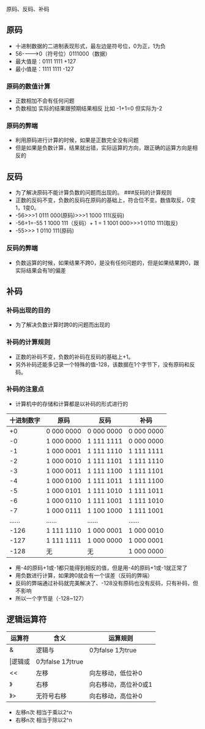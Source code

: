  原码、反码、补码
## 原码
+ 十进制数据的二进制表现形式，最左边是符号位，0为正，1为负
+ 56---->0（符号位）0111000（数据）
+ 最大值是：0111 1111    +127
+ 最小值是：1111 1111    -127

### 原码的数值计算
+ 正数相加不会有任何问题
+ 负数相加 实际的结果跟预期结果相反 比如 -1+1=0  但实际为-2

### 原码的弊端
+ 利用原码进行计算的时候，如果是正数完全没有问题
+ 但是如果是负数计算，结果就出错，实际运算的方向，跟正确的运算方向是相反的

## 反码
+ 为了解决原码不能计算负数的问题而出现的。
###反码的计算规则
+ 正数的反码不变，负数的反码在原码的基础上，符合位不变。数值取反，0变1，1变0。
+ -56>>>1 0111 000(原码)>>>1 1000 111(反码)
+ -56+1=-55   1 1000 111（反码）+ 1 = 1 1001 000>>>1 0110 111(取反)
+ -55>>> 1 0110 111(原码)
### 反码的弊端
+ 负数运算的时候，如果结果不跨0，是没有任何问题的，但是如果结果跨0，跟实际结果会有1的偏差

## 补码
### 补码出现的目的
+ 为了解决负数计算时跨0的问题而出现的
### 补码的计算规则
+ 正数的补码不变，负数的补码在反码的基础上+1。
+ 另外补码还能多记录一个特殊的值-128，该数据在1个字节下，没有原码和反码。
### 补码的注意点
+ 计算机中的存储和计算都是以补码的形式进行的

十进制数字|原码|反码|补码
---|---|---|---
+0|0 000 0000|0 000 0000|0 000 0000
-0|1 000 0000|1 111 1111|0 000 0000
-1|1 000 0001|1 111 1110|1 111 1111
-2|1 000 0010|1 111 1101|1 111 1110
-3|1 000 0011|1 111 1100|1 111 1101
-4|1 000 0100|1 111 1011|1 111 1100
-5|1 000 0101|1 111 1010|1 111 1011
-6|1 000 0110|1 111 1001|1 111 1010
-7|1 000 0111|1 100 1000|1 111 1001
……|……|……|……
-126|1 111 1110|1 000 0001|1 000 0010
-127|1 111 1111|1 000 0000|1 000 0001
-128|无|无|1 000 0000

+ 用-4的原码+1或-1都只能得到相反的值，但是用-4的原码+1或-1就正常了
+ 用负数进行计算，如果跨0就会有一个误差（反码的弊端）
+ 反码的弊端通过补码就完美解决了、-128没有原码也没有反码，只有补码，但不影响
+ 所以一个字节是（-128~127）

## 逻辑运算符

运算符|含义|运算规则
----|----|----
&|逻辑与|0为false 1为true
 \|逻辑或|0为false 1为true
<<|左移|向左移动，低位补0
》|右移|向右移动，高位补0或1
》>|无符号右移|向右移动，高位补0 

+ 左移n次 相当于乘以2^n
+ 右移n次 相当于除以2^n



